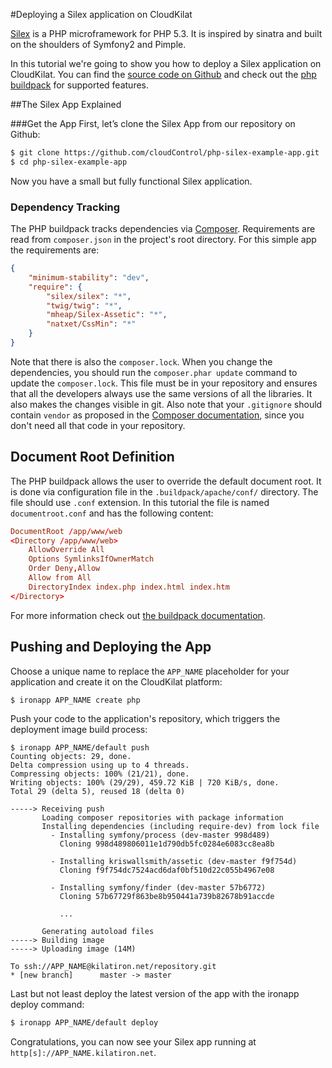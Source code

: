 #Deploying a Silex application on CloudKilat

[Silex] is a PHP microframework for PHP 5.3. It is inspired by sinatra and
built on the shoulders of Symfony2 and Pimple.

In this tutorial we're going to show you how to deploy a Silex application on
CloudKilat. You can find the [source code on Github][example-app] and check
out the [php buildpack] for supported features.


##The Silex App Explained

###Get the App
First, let’s clone the Silex App from our repository on Github:
~~~bash
$ git clone https://github.com/cloudControl/php-silex-example-app.git
$ cd php-silex-example-app
~~~

Now you have a small but fully functional Silex application.


### Dependency Tracking
The PHP buildpack tracks dependencies via [Composer]. Requirements are read
from `composer.json` in the project's root directory. For this simple app the
requirements are:

~~~json
{
    "minimum-stability": "dev",
    "require": {
        "silex/silex": "*",
        "twig/twig": "*",
        "mheap/Silex-Assetic": "*",
        "natxet/CssMin": "*"
    }
}
~~~

Note that there is also the `composer.lock`. When you change the dependencies,
you should run the `composer.phar update` command to update the
`composer.lock`.  This file must be in your repository and ensures that all the
developers always use the same versions of all the libraries. It also makes the
changes visible in git. Also note that your `.gitignore` should contain
`vendor` as proposed in the 
[Composer documentation](http://getcomposer.org/doc/01-basic-usage.md#installing-dependencies),
since you don't need all that code in your repository.


## Document Root Definition

The PHP buildpack allows the user to override the default document root. It is done via
configuration file in the `.buildpack/apache/conf/` directory. The file should use
`.conf` extension. In this tutorial the file is named `documentroot.conf` and has
the following content:
~~~conf
DocumentRoot /app/www/web
<Directory /app/www/web>
    AllowOverride All
    Options SymlinksIfOwnerMatch
    Order Deny,Allow
    Allow from All
    DirectoryIndex index.php index.html index.htm
</Directory>
~~~

For more information check out [the buildpack documentation][php buildpack].

## Pushing and Deploying the App
Choose a unique name to replace the `APP_NAME` placeholder for your application and create it on the CloudKilat platform:
~~~bash
$ ironapp APP_NAME create php
~~~

Push your code to the application's repository, which triggers the deployment image build process:
~~~
$ ironapp APP_NAME/default push
Counting objects: 29, done.
Delta compression using up to 4 threads.
Compressing objects: 100% (21/21), done.
Writing objects: 100% (29/29), 459.72 KiB | 720 KiB/s, done.
Total 29 (delta 5), reused 18 (delta 0)

-----> Receiving push
       Loading composer repositories with package information
       Installing dependencies (including require-dev) from lock file
         - Installing symfony/process (dev-master 998d489)
           Cloning 998d489806011e1d790db5fc0284e6083cc8ea8b

         - Installing kriswallsmith/assetic (dev-master f9f754d)
           Cloning f9f754dc7524acd6daf0bf510d22c055b4967e08

         - Installing symfony/finder (dev-master 57b6772)
           Cloning 57b67729f863be8b950441a739b82678b91accde

           ...

       Generating autoload files
-----> Building image
-----> Uploading image (14M)

To ssh://APP_NAME@kilatiron.net/repository.git
* [new branch]      master -> master
~~~

Last but not least deploy the latest version of the app with the ironapp deploy command:
~~~bash
$ ironapp APP_NAME/default deploy
~~~

Congratulations, you can now see your Silex app running at `http[s]://APP_NAME.kilatiron.net`.


[silex]: http://silex.sensiolabs.org/
[CloudKilat]: http://www.cloudkilat.com/
[CloudKilat-doc-user]: https://www.cloudcontrol.com/dev-center/platform-documentation#user-accounts
[CloudKilat-doc-cmdline]: https://www.cloudcontrol.com/dev-center/platform-documentation#platform-access
[php buildpack]: https://github.com/cloudControl/buildpack-php
[procfile]: https://www.cloudcontrol.com/dev-center/platform-documentation#buildpacks-and-the-procfile
[git]: https://help.github.com/articles/set-up-git
[composer]: http://getcomposer.org/
[example-app]: https://github.com/cloudControl/php-silex-example-app
